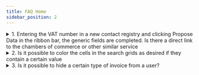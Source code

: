 ```yaml
---
title: FAQ Home
sidebar_position: 2
---
```



<details>

  <summary>1. Entering the VAT number in a new contact registry and clicking Propose Data in the ribbon bar, the generic fields are completed. Is there a direct link to the chambers of commerce or other similar service</summary>
  
Fluentis is connected with the VIES databases provided by the European Community, hence information on many Italian and European companies can be retrieved. Therefore, upon entering the VAT number, the known data will be proposed.

</details>

<details>

  <summary>2. Is it possible to color the cells in the search grids as desired if they contain a certain value</summary>

Yes, this functionality is possible by using **Conditional formatting**. To choose the color to assign to a cell containing a certain value, position yourself on the column header, then right-click > Conditional Formatting > Manage rules. In the popup window, select **New Rule** to open the New Formatting Rule dialog. 
Here, select the type of rule desired from the list. In the **Edit the rule description** section, select **[...]** and in the popup window, enter the first value that the column could take; save. 
Then click **Format** and in the popup window, tab **Fill**, choose the color that the column should take if the value corresponds to the one just entered. Confirm. 
Create a new rule for each value that the column can assume. Save and refresh the form to view the result.

</details>


<details>

  <summary>3. Is it possible to hide a certain type of invoice from a user?</summary>
  
Yes, with **Restrictions**. They prevent users from creating, viewing, or modifying certain types of documents. Below is an example of how to prevent a user from using the invoice type with code FVITDIF. Remember that it is also necessary to add the restriction in the user’s Arm profile, in the appropriate grid.           


![](/img/it-it/sales/sales-invoices/search-sales-invoices/restriction.png)

</details>